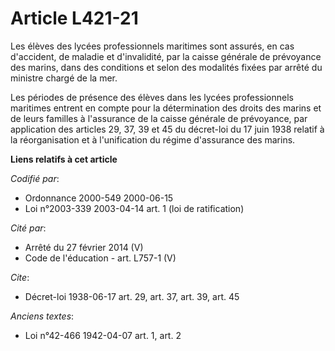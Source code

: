 # Article L421-21

Les élèves des lycées professionnels maritimes sont assurés, en cas d'accident, de maladie et d'invalidité, par la caisse
générale de prévoyance des marins, dans des conditions et selon des modalités fixées par arrêté du ministre chargé de la mer.

Les périodes de présence des élèves dans les lycées professionnels maritimes entrent en compte pour la détermination des
droits des marins et de leurs familles à l'assurance de la caisse générale de prévoyance, par application des articles 29,
37, 39 et 45 du décret-loi du 17 juin 1938 relatif à la réorganisation et à l'unification du régime d'assurance des marins.

**Liens relatifs à cet article**

_Codifié par_:

  - Ordonnance 2000-549 2000-06-15
  - Loi n°2003-339 2003-04-14 art. 1 (loi de ratification)

_Cité par_:

  - Arrêté du 27 février 2014 (V)
  - Code de l'éducation - art. L757-1 (V)

_Cite_:

  - Décret-loi 1938-06-17 art. 29, art. 37, art. 39, art. 45

_Anciens textes_:

  - Loi n°42-466 1942-04-07 art. 1, art. 2
